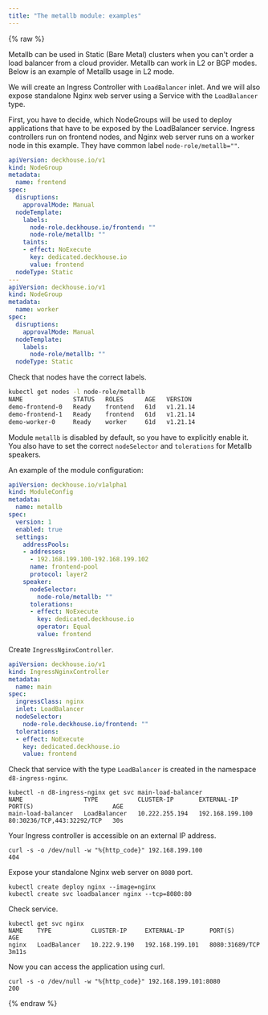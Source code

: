 ```yaml
---
title: "The metallb module: examples"
---
```


{% raw %}

Metallb can be used in Static (Bare Metal) clusters when you can't order a load balancer from a cloud provider. Metallb can work in L2 or BGP modes. Below is an example of Metallb usage in L2 mode.

We will create an Ingress Controller with `LoadBalancer` inlet. And we will also expose standalone Nginx web server using a Service with the `LoadBalancer` type.

First, you have to decide, which NodeGroups will be used to deploy applications that have to be exposed by the LoadBalancer service.
Ingress controllers run on frontend nodes, and Nginx web server runs on a worker node in this example. They have common label `node-role/metallb=""`.

```yaml
apiVersion: deckhouse.io/v1
kind: NodeGroup
metadata:
  name: frontend
spec:
  disruptions:
    approvalMode: Manual
  nodeTemplate:
    labels:
      node-role.deckhouse.io/frontend: ""
      node-role/metallb: ""
    taints:
    - effect: NoExecute
      key: dedicated.deckhouse.io
      value: frontend
  nodeType: Static
---
apiVersion: deckhouse.io/v1
kind: NodeGroup
metadata:
  name: worker
spec:
  disruptions:
    approvalMode: Manual
  nodeTemplate:
    labels:
      node-role/metallb: ""
  nodeType: Static
```

Check that nodes have the correct labels.

```bash
kubectl get nodes -l node-role/metallb
NAME              STATUS   ROLES      AGE   VERSION
demo-frontend-0   Ready    frontend   61d   v1.21.14
demo-frontend-1   Ready    frontend   61d   v1.21.14
demo-worker-0     Ready    worker     61d   v1.21.14
```

Module `metallb` is disabled by default, so you have to explicitly enable it. You also have to set the correct `nodeSelector` and `tolerations` for Metallb speakers.

An example of the module configuration:

```yaml
apiVersion: deckhouse.io/v1alpha1
kind: ModuleConfig
metadata:
  name: metallb
spec:
  version: 1
  enabled: true
  settings:
    addressPools:
    - addresses:
      - 192.168.199.100-192.168.199.102
      name: frontend-pool
      protocol: layer2
    speaker:
      nodeSelector:
        node-role/metallb: ""
      tolerations:
      - effect: NoExecute
        key: dedicated.deckhouse.io
        operator: Equal
        value: frontend
```

Create `IngressNginxController`.

```yaml
apiVersion: deckhouse.io/v1
kind: IngressNginxController
metadata:
  name: main
spec:
  ingressClass: nginx
  inlet: LoadBalancer
  nodeSelector:
    node-role.deckhouse.io/frontend: ""
  tolerations:
  - effect: NoExecute
    key: dedicated.deckhouse.io
    value: frontend
```

Check that service with the type `LoadBalancer` is created in the namespace `d8-ingress-nginx`.

```shell
kubectl -n d8-ingress-nginx get svc main-load-balancer 
NAME                 TYPE           CLUSTER-IP       EXTERNAL-IP       PORT(S)                      AGE
main-load-balancer   LoadBalancer   10.222.255.194   192.168.199.100   80:30236/TCP,443:32292/TCP   30s
```

Your Ingress controller is accessible on an external IP address.

```shell
curl -s -o /dev/null -w "%{http_code}" 192.168.199.100
404
```

Expose your standalone Nginx web server on `8080` port.

```shell
kubectl create deploy nginx --image=nginx
kubectl create svc loadbalancer nginx --tcp=8080:80
```

Check service.

```shell
kubectl get svc nginx
NAME    TYPE           CLUSTER-IP     EXTERNAL-IP       PORT(S)          AGE
nginx   LoadBalancer   10.222.9.190   192.168.199.101   8080:31689/TCP   3m11s
```

Now you can access the application using curl.

```shell
curl -s -o /dev/null -w "%{http_code}" 192.168.199.101:8080
200
```

{% endraw %}
